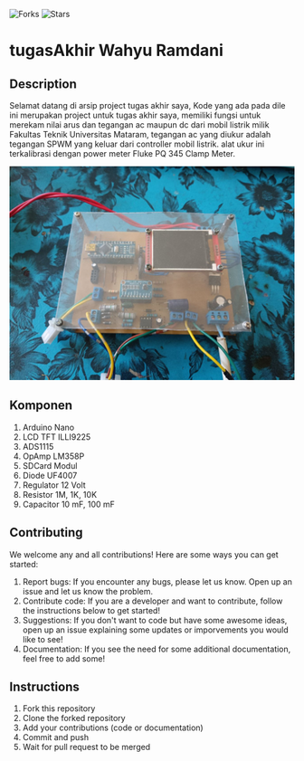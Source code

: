 ![Forks](https://img.shields.io/badge/forks-44-blue)
![Stars](https://img.shields.io/badge/stars-13-yellow)
# tugasAkhir Wahyu Ramdani

## Description
Selamat datang di arsip project tugas akhir saya, Kode yang ada pada dile ini merupakan project untuk tugas akhir saya, memiliki fungsi untuk merekam nilai arus dan tegangan ac maupun dc dari mobil listrik milik Fakultas Teknik Universitas Mataram, tegangan ac yang diukur adalah tegangan SPWM yang keluar dari controller mobil listrik. alat ukur ini terkalibrasi dengan power meter Fluke PQ 345 Clamp Meter.

![Skema Alat](Image/alat-ukur.jpg)

## Komponen
1. Arduino Nano
2. LCD TFT ILLI9225
3. ADS1115
4. OpAmp LM358P
5. SDCard Modul
6. Diode UF4007
7. Regulator 12 Volt
8. Resistor 1M, 1K, 10K
9. Capacitor 10 mF, 100 mF

## Contributing
We welcome any and all contributions! Here are some ways you can get started:
1. Report bugs: If you encounter any bugs, please let us know. Open up an issue and let us know the problem.
2. Contribute code: If you are a developer and want to contribute, follow the instructions below to get started!
3. Suggestions: If you don't want to code but have some awesome ideas, open up an issue explaining some updates or imporvements you would like to see!
4. Documentation: If you see the need for some additional documentation, feel free to add some!

## Instructions
1. Fork this repository
2. Clone the forked repository
3. Add your contributions (code or documentation)
4. Commit and push
5. Wait for pull request to be merged

